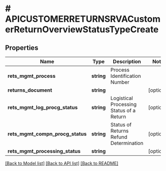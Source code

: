 # # APICUSTOMERRETURNSRVACustomerReturnOverviewStatusTypeCreate

## Properties

Name | Type | Description | Notes
------------ | ------------- | ------------- | -------------
**rets_mgmt_process** | **string** | Process Identification Number |
**returns_document** | **string** |  | [optional]
**rets_mgmt_log_procg_status** | **string** | Logistical Processing Status of a Return | [optional]
**rets_mgmt_compn_procg_status** | **string** | Status of Returns Refund Determination | [optional]
**rets_mgmt_processing_status** | **string** |  | [optional]

[[Back to Model list]](../../README.md#models) [[Back to API list]](../../README.md#endpoints) [[Back to README]](../../README.md)
